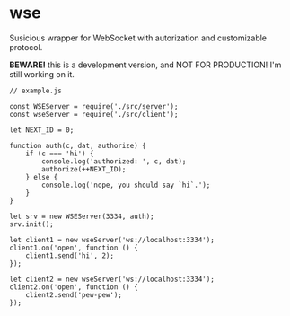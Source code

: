 # wse
Susicious wrapper for WebSocket with autorization and customizable protocol.

**BEWARE!**
this is a development version, and NOT FOR PRODUCTION! I'm still working on it.


```
// example.js

const WSEServer = require('./src/server');
const wseServer = require('./src/client');

let NEXT_ID = 0;

function auth(c, dat, authorize) {
    if (c === 'hi') {
        console.log('authorized: ', c, dat);
        authorize(++NEXT_ID);
    } else {
        console.log('nope, you should say `hi`.');
    }
}

let srv = new WSEServer(3334, auth);
srv.init();

let client1 = new wseServer('ws://localhost:3334');
client1.on('open', function () {
    client1.send('hi', 2);
});

let client2 = new wseServer('ws://localhost:3334');
client2.on('open', function () {
    client2.send('pew-pew');
});
```
